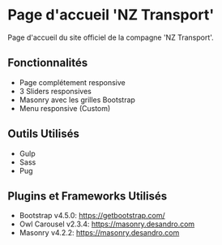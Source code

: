 # Page d'accueil 'NZ Transport'
Page d'accueil du site officiel de la compagne 'NZ Transport'.

## Fonctionnalités
* Page complétement responsive
* 3 Sliders responsives
* Masonry avec les grilles Bootstrap
* Menu responsive (Custom)

## Outils Utilisés
* Gulp
* Sass
* Pug

## Plugins et Frameworks Utilisés
* Bootstrap v4.5.0: https://getbootstrap.com/
* Owl Carousel v2.3.4: https://masonry.desandro.com
* Masonry v4.2.2: https://masonry.desandro.com
